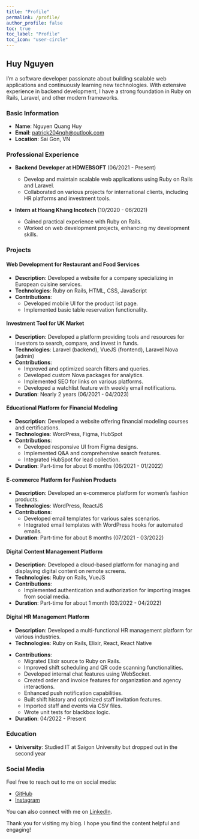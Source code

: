 ```yaml
---
title: "Profile"
permalink: /profile/
author_profile: false
toc: true
toc_label: "Profile"
toc_icon: "user-circle"
---
```


## Huy Nguyen

I’m a software developer passionate about building scalable web applications and continuously learning new technologies. With extensive experience in backend development, I have a strong foundation in Ruby on Rails, Laravel, and other modern frameworks.

### Basic Information
- **Name**: Nguyen Quang Huy
- **Email**: patrick204nqh@outlook.com
- **Location**: Sai Gon, VN

### Professional Experience

- **Backend Developer at HDWEBSOFT** (06/2021 - Present)
  - Develop and maintain scalable web applications using Ruby on Rails and Laravel.
  - Collaborated on various projects for international clients, including HR platforms and investment tools.

- **Intern at Hoang Khang Incotech** (10/2020 - 06/2021)
  - Gained practical experience with Ruby on Rails.
  - Worked on web development projects, enhancing my development skills.

### Projects

#### Web Development for Restaurant and Food Services
- **Description**: Developed a website for a company specializing in European cuisine services.
- **Technologies**: Ruby on Rails, HTML, CSS, JavaScript
- **Contributions**:
  - Developed mobile UI for the product list page.
  - Implemented basic table reservation functionality.

#### Investment Tool for UK Market
- **Description**: Developed a platform providing tools and resources for investors to search, compare, and invest in funds.
- **Technologies**: Laravel (backend), VueJS (frontend), Laravel Nova (admin)
- **Contributions**:
  - Improved and optimized search filters and queries.
  - Developed custom Nova packages for analytics.
  - Implemented SEO for links on various platforms.
  - Developed a watchlist feature with weekly email notifications.
- **Duration**: Nearly 2 years (06/2021 - 04/2023)

#### Educational Platform for Financial Modeling
- **Description**: Developed a website offering financial modeling courses and certifications.
- **Technologies**: WordPress, Figma, HubSpot
- **Contributions**:
  - Developed responsive UI from Figma designs.
  - Implemented Q&A and comprehensive search features.
  - Integrated HubSpot for lead collection.
- **Duration**: Part-time for about 6 months (06/2021 - 01/2022)

#### E-commerce Platform for Fashion Products
- **Description**: Developed an e-commerce platform for women’s fashion products.
- **Technologies**: WordPress, ReactJS
- **Contributions**:
  - Developed email templates for various sales scenarios.
  - Integrated email templates with WordPress hooks for automated emails.
- **Duration**: Part-time for about 8 months (07/2021 - 03/2022)

#### Digital Content Management Platform
- **Description**: Developed a cloud-based platform for managing and displaying digital content on remote screens.
- **Technologies**: Ruby on Rails, VueJS
- **Contributions**:
  - Implemented authentication and authorization for importing images from social media.
- **Duration**: Part-time for about 1 month (03/2022 - 04/2022)

#### Digital HR Management Platform
- **Description**: Developed a multi-functional HR management platform for various industries.
- **Technologies**: Ruby on Rails, Elixir, React, React Native
<!-- - **Team Size**: 8 members (2 Backend VN, 1 Frontend VN, 1 Mobile VN, 1 Tester CA, 1 PM CA, 1 Full-stack CA, 1 Technical Leader CA) -->
- **Contributions**:
  - Migrated Elixir source to Ruby on Rails.
  - Improved shift scheduling and QR code scanning functionalities.
  - Developed internal chat features using WebSocket.
  - Created order and invoice features for organization and agency interactions.
  - Enhanced push notification capabilities.
  - Built shift history and optimized staff invitation features.
  - Imported staff and events via CSV files.
  - Wrote unit tests for blackbox logic.
- **Duration**: 04/2022 - Present

### Education
- **University**: Studied IT at Saigon University but dropped out in the second year

### Social Media

Feel free to reach out to me on social media:

- [GitHub](https://github.com/patrick204nqh)
- [Instagram](https://www.instagram.com/patrick204nqh)

You can also connect with me on [LinkedIn](https://www.linkedin.com/in/patrick204nqh).

Thank you for visiting my blog. I hope you find the content helpful and engaging!